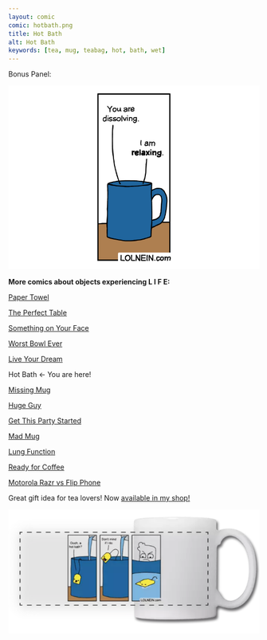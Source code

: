 ```yaml
---
layout: comic
comic: hotbath.png
title: Hot Bath
alt: Hot Bath
keywords: [tea, mug, teabag, hot, bath, wet]
---
```


Bonus Panel:

![Hot Bath Bonus Panel](/images/hotbath_bonus.png)


__More comics about objects experiencing L I F E:__

[Paper Towel](https://lolnein.com/2017/04/25/papertowel/)

[The Perfect Table](https://lolnein.com/2017/04/30/theperfecttable/)

[Something on Your Face](https://lolnein.com/2017/05/07/somethingonyourface/)

[Worst Bowl Ever](https://lolnein.com/2018/08/02/worstbowlever/)

[Live Your Dream](https://lolnein.com/2018/09/14/liveyourdream/)

Hot Bath <- You are here!

[Missing Mug](https://lolnein.com/2019/09/11/missingmug/)

[Huge Guy](https://lolnein.com/2019/09/16/hugeguy/)

[Get This Party Started](https://lolnein.com/2019/09/30/getthispartystarted/)

[Mad Mug](https://lolnein.com/2019/11/11/madmug/)

[Lung Function](https://lolnein.com/2019/12/17/lungfunction/)

[Ready for Coffee](https://lolnein.com/2020/01/20/readyforcoffee/)

[Motorola Razr vs Flip Phone](https://lolnein.com/2019/11/16/motorolarazrvsflipphone/)


Great gift idea for tea lovers! Now [available in my shop!](https://lolnein.redbubble.com)

[![Hot Bath on a Mug](/images/hotbath_mug.png)](https://lolnein.redbubble.com)

